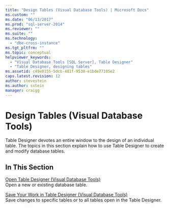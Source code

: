 ```yaml
---
title: "Design Tables (Visual Database Tools) | Microsoft Docs"
ms.custom: ""
ms.date: "06/13/2017"
ms.prod: "sql-server-2014"
ms.reviewer: ""
ms.suite: ""
ms.technology: 
  - "dbe-cross-instance"
ms.tgt_pltfrm: ""
ms.topic: conceptual
helpviewer_keywords: 
  - "Visual Database Tools [SQL Server], Table Designer"
  - "Table Designer, designing tables"
ms.assetid: c49e0155-5dcb-481f-9538-e1bde77105e2
caps.latest.revision: 12
author: stevestein
ms.author: sstein
manager: craigg
---
```

# Design Tables (Visual Database Tools)
  Table Designer devotes an entire window to the design of an individual table. The topics in this section explain how to use Table Designer to create and modify database tables.  
  
## In This Section  
 [Open Table Designer &#40;Visual Database Tools&#41;](visual-database-tools.md)  
 Open a new or existing database table.  
  
 [Save Your Work in Table Designer &#40;Visual Database Tools&#41;](../../database-engine/save-your-work-in-table-designer-visual-database-tools.md)  
 Save changes to specific tables or to all tables open in the Table Designer.  
  
  
